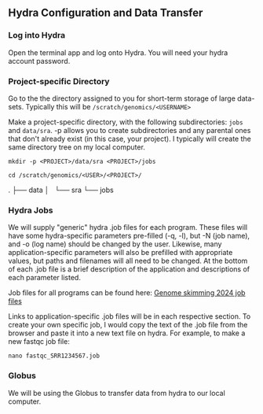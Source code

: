 ## Hydra Configuration and Data Transfer

### Log into Hydra
Open the terminal app and log onto Hydra. You will need your hydra account password.

### Project-specific Directory 
Go to the the directory assigned to you for short-term storage of large data-sets. Typically this will be `/scratch/genomics/<USERNAME>`

Make a project-specific directory, with the following subdirectories: `jobs` and `data/sra`. -p allows you to create subdirectories and any parental ones that don't already exist (in this case, your project). I typically will create the same directory tree on my local computer.

```
mkdir -p <PROJECT>/data/sra <PROJECT>/jobs
```
```
cd /scratch/genomics/<USER>/<PROJECT>/
```
.
├── data
│   └── sra
└── jobs

### Hydra Jobs

We will supply "generic" hydra .job files for each program. These files will have some hydra-specific parameters pre-filled (-q, -l), but -N (job name), and -o (log name) should be changed by the user. Likewise, many application-specific parameters will also be prefilled with appropriate values, but paths and filenames will all need to be changed. At the bottom of each .job file is a brief description of the application and descriptions of each parameter listed.

Job files for all programs can be found here: [Genome skimming 2024
 job files](https://github.com/SmithsonianWorkshops/Genome_Skimming_Workshop_LAB_2024/tree/main/job_files) 

Links to application-specific .job files will be in each respective section. To create your own specific job, I would copy the text of the .job file from the browser and paste it into a new text file on hydra. For example, to make a new fastqc job file:
```
nano fastqc_SRR1234567.job
```




### Globus
 We will be using the Globus to transfer data from hydra to our local computer. 

